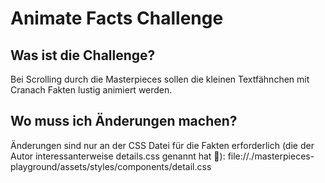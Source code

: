 # Animate Facts Challenge

## Was ist die Challenge?
Bei Scrolling durch die Masterpieces sollen die kleinen Textfähnchen mit Cranach Fakten lustig animiert werden.

## Wo muss ich Änderungen machen?
Änderungen sind nur an der CSS Datei für die Fakten erforderlich (die der Autor interessanterweise details.css genannt hat 🧐):
file://./masterpieces-playground/assets/styles/components/detail.css
